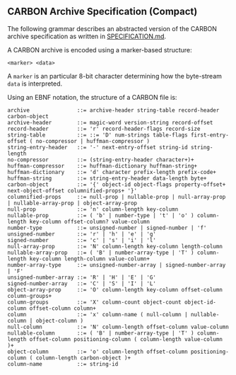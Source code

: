 ## CARBON Archive Specification (Compact)

The following grammar describes an abstracted version of the CARBON archive specification as written in [SPECIFICATION.md](SPECIFICATION.md).

A CARBON archive is encoded using a marker-based structure:
```
<marker> <data>
```
A `marker` is an particular 8-bit character determining how the byte-stream `data` is interpreted.

Using an EBNF notation, the structure of a CARBON file is:

```
archive               ::= archive-header string-table record-header carbon-object
archive-header        ::= magic-word version-string record-offset
record-header         ::= 'r' record-header-flags record-size
string-table          ::= ::= 'D' num-strings table-flags first-entry-offset ( no-compressor | huffman-compressor )
string-entry-header   ::= '-' next-entry-offset string-id string-length 
no-compressor         ::= (string-entry-header character+)+
huffman-compressor    ::= huffman-dictionary huffman-string+
huffman-dictionary    ::= 'd' character prefix-length prefix-code+
huffman-string        ::= string-entry-header data-length byte+
carbon-object         ::= '{' object-id object-flags property-offset+ next-object-offset columnified-props+ '}'
columnified-props     ::= null-prop | nullable-prop | null-array-prop | nullable-array-prop | object-array-prop
null-prop             ::= 'n' column-length key-column
nullable-prop         ::= ( 'b' | number-type | 't' | 'o' ) column-length key-column offset-column? value-column
number-type           ::= unsigned-number | signed-number | 'f'
unsigned-number       ::= 'r' | 'h' | 'e' | 'g'
signed-number         ::= 'c' | 's' | 'i' | 'l'
null-array-prop       ::= 'N' column-length key-column length-column
nullable-array-prop   ::= ( 'B' | number-array-type | 'T' ) column-length key-column length-column value-column+
number-array-type     ::= unsigned-number-array | signed-number-array | 'F'
unsigned-number-array ::= 'R' | 'H' | 'E' | 'G'
signed-number-array   ::= 'C' | 'S' | 'I' | 'L'
object-array-prop     ::= 'O' column-length key-column offset-column column-groups+
column-groups         ::= 'X' column-count object-count object-id-column offset-column column+
column                ::= 'x' column-name ( null-column | nullable-column | object-column )
null-column           ::= 'N' column-length offset-column value-column
nullable-column       ::= ( 'B' | number-array-type | 'T' ) column-length offset-column positioning-column ( column-length value-column )+
object-column         ::= 'o' column-length offset-column positioning-column ( column-length carbon-object )+
column-name           ::= string-id
         
```